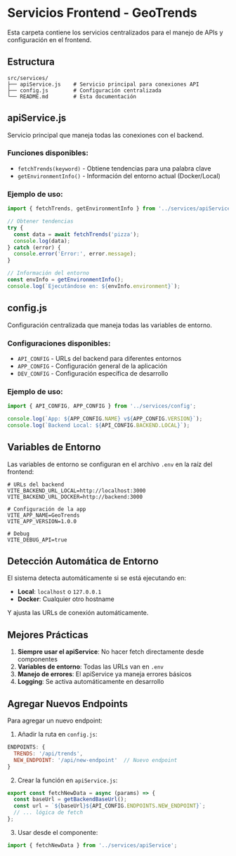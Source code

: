 # Servicios Frontend - GeoTrends

Esta carpeta contiene los servicios centralizados para el manejo de APIs y configuración en el frontend.

## Estructura

```
src/services/
├── apiService.js    # Servicio principal para conexiones API
├── config.js        # Configuración centralizada
└── README.md        # Esta documentación
```

## apiService.js

Servicio principal que maneja todas las conexiones con el backend.

### Funciones disponibles:

- `fetchTrends(keyword)` - Obtiene tendencias para una palabra clave
- `getEnvironmentInfo()` - Información del entorno actual (Docker/Local)

### Ejemplo de uso:

```javascript
import { fetchTrends, getEnvironmentInfo } from '../services/apiService';

// Obtener tendencias
try {
  const data = await fetchTrends('pizza');
  console.log(data);
} catch (error) {
  console.error('Error:', error.message);
}

// Información del entorno
const envInfo = getEnvironmentInfo();
console.log(`Ejecutándose en: ${envInfo.environment}`);
```

## config.js

Configuración centralizada que maneja todas las variables de entorno.

### Configuraciones disponibles:

- `API_CONFIG` - URLs del backend para diferentes entornos
- `APP_CONFIG` - Configuración general de la aplicación
- `DEV_CONFIG` - Configuración específica de desarrollo

### Ejemplo de uso:

```javascript
import { API_CONFIG, APP_CONFIG } from '../services/config';

console.log(`App: ${APP_CONFIG.NAME} v${APP_CONFIG.VERSION}`);
console.log(`Backend Local: ${API_CONFIG.BACKEND.LOCAL}`);
```

## Variables de Entorno

Las variables de entorno se configuran en el archivo `.env` en la raíz del frontend:

```env
# URLs del backend
VITE_BACKEND_URL_LOCAL=http://localhost:3000
VITE_BACKEND_URL_DOCKER=http://backend:3000

# Configuración de la app
VITE_APP_NAME=GeoTrends
VITE_APP_VERSION=1.0.0

# Debug
VITE_DEBUG_API=true
```

## Detección Automática de Entorno

El sistema detecta automáticamente si se está ejecutando en:

- **Local**: `localhost` o `127.0.0.1`
- **Docker**: Cualquier otro hostname

Y ajusta las URLs de conexión automáticamente.

## Mejores Prácticas

1. **Siempre usar el apiService**: No hacer fetch directamente desde componentes
2. **Variables de entorno**: Todas las URLs van en `.env`
3. **Manejo de errores**: El apiService ya maneja errores básicos
4. **Logging**: Se activa automáticamente en desarrollo

## Agregar Nuevos Endpoints

Para agregar un nuevo endpoint:

1. Añadir la ruta en `config.js`:
```javascript
ENDPOINTS: {
  TRENDS: '/api/trends',
  NEW_ENDPOINT: '/api/new-endpoint'  // Nuevo endpoint
}
```

2. Crear la función en `apiService.js`:
```javascript
export const fetchNewData = async (params) => {
  const baseUrl = getBackendBaseUrl();
  const url = `${baseUrl}${API_CONFIG.ENDPOINTS.NEW_ENDPOINT}`;
  // ... lógica de fetch
};
```

3. Usar desde el componente:
```javascript
import { fetchNewData } from '../services/apiService';
```
